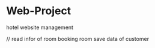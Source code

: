 # Web-Project



hotel website management

// read infor of room
booking room
save data of customer







